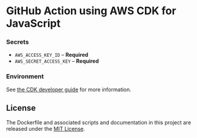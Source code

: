 # GitHub Action using AWS CDK for JavaScript

### Secrets

- `AWS_ACCESS_KEY_ID` – **Required**
- `AWS_SECRET_ACCESS_KEY` – **Required**

### Environment

See [the CDK developer guide](https://docs.aws.amazon.com/cdk/latest/guide/environments.html) for more information.

## License

The Dockerfile and associated scripts and documentation in this project are released under the [MIT License](LICENSE).
